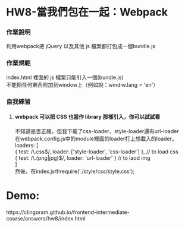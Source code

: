 <h1>HW8-當我們包在一起：Webpack</h1>
<h3>作業說明</h3>
<p>利用webpack把 jQuery 以及其他 js 檔案都打包成一個bundle.js</p>
<h3>作業規範</h3>
<p>index.html 裡面的 js 檔案只能引入一個(bundle.js)<br>
不能把任何東西附加到window上（例如說：windiw.lang = 'en'）</p>
<h3>自我練習</h3>
<ol>
<li><h4>webpack 可以把 CSS 也當作 library 那樣引入，你可以試試看</h4></li>
<p>不知道是否正確，但我下載了css-loader、style-loader還有url-loader<br>
在webpack.config.js中的module裡面的loader打上想載入的loader。<br>
loaders: [<br>
  { test: /\.css$/, loader: ['style-loader', 'css-loader'] }, // to load css<br>
  { test: /\.(png|jpg)$/, loader: 'url-loader' } // to laod img <br>
]<br>
然後，在index.js中require('./style/css/style.css');</p>
</ol>
<h1>Demo:</h1>
<p>https://clingoram.github.io/frontend-intermediate-course/answers/hw8/index.html</p>
